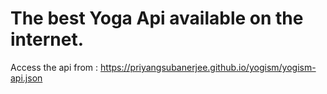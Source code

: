 # The best Yoga Api available on the internet.
Access the api from : https://priyangsubanerjee.github.io/yogism/yogism-api.json

